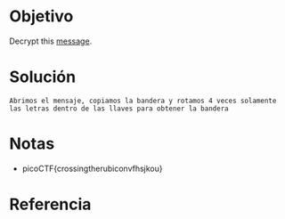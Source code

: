 # Objetivo
Decrypt this [message](https://jupiter.challenges.picoctf.org/static/49f31c8f17817dc2d367428c9e5ab0bc/ciphertext).
# Solución
```
Abrimos el mensaje, copiamos la bandera y rotamos 4 veces solamente las letras dentro de las llaves para obtener la bandera
```
# Notas
- picoCTF{crossingtherubiconvfhsjkou}
# Referencia